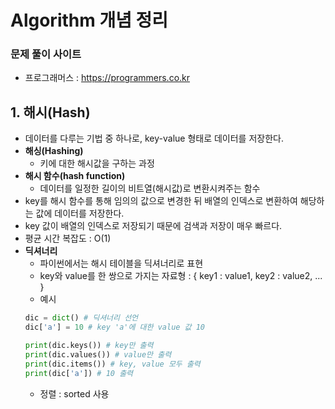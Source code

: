 # Algorithm 개념 정리 

### 문제 풀이 사이트
- 프로그래머스 : https://programmers.co.kr

## 1. 해시(Hash)
- 데이터를 다루는 기법 중 하나로, key-value 형태로 데이터를 저장한다.
- **해싱(Hashing)**
    - 키에 대한 해시값을 구하는 과정
- **해시 함수(hash function)**
    - 데이터를 일정한 길이의 비트열(해시값)로 변환시켜주는 함수
- key를 해시 함수를 통해 임의의 값으로 변경한 뒤 배열의 인덱스로 변환하여 해당하는 값에 데이터를 저장한다. 
- key 값이 배열의 인덱스로 저장되기 때문에 검색과 저장이 매우 빠르다.
- 평균 시간 복잡도 : O(1)
- **딕셔너리**
    - 파이썬에서는 해시 테이블을 딕셔너리로 표현
    - key와 value를 한 쌍으로 가지는 자료형 : { key1 : value1, key2 : value2, ... }
    - 예시 
     ```python
     dic = dict() # 딕셔너리 선언 
     dic['a'] = 10 # key 'a'에 대한 value 값 10 
     
     print(dic.keys()) # key만 출력
     print(dic.values()) # value만 출력
     print(dic.items()) # key, value 모두 출력 
     print(dic['a']) # 10 출력 
     ```
    - 정렬 : sorted 사용 